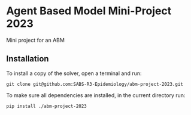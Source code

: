 # Agent Based Model Mini-Project 2023
Mini project for an ABM

## Installation

To install a copy of the solver, open a terminal and run:

	git clone git@github.com:SABS-R3-Epidemiology/abm-project-2023.git

To make sure all dependencies are installed, in the current directory run:

	pip install ./abm-project-2023
